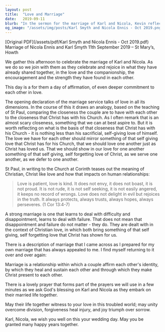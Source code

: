 ```yaml
---
layout: post
title:  "Love and Marriage"
date:   2019-09-11
blurb: "In the sermon for the marriage of Karl and Nicola, Kevin reflects on the nature of Christian love as it applies to marriage. He draws from St. Paul's teachings, emphasizing patience, kindness, and selflessness as the foundation of a strong marriage. The sermon encourages the couple to mirror Christ's sacrificial love and to make Christ present in their relationship, fostering unity, forgiveness, and joy."
og_image: "/assets/img/posts/Karl Smyth and Nicola Ennis - Oct 2019.png"
---
```

[Original PDF](/assets/pdf/Karl Smyth and Nicola Ennis - Oct 2019.pdf)    
Marriage of Nicola Ennis and Karl Smyth 11th September 2019 – St Mary’s, Howth

We gather this afternoon to celebrate the marriage of Karl and Nicola. As we do so we join with them as they celebrate and rejoice in what they have already shared together, in the love and the companionship, the encouragement and the strength they have found in each other.

This day is a for them a day of affirmation, of even deeper commitment to each other in love.

The opening declaration of the marriage service talks of love in all its dimensions. In the course of this it draws an analogy, based on the teaching of St Paul, comparing the closeness the couple are to have with each other to the closeness that Christ has with his Church. As I often remark that is an almost scary closeness, something that we can at best aspire to. But it is worth reflecting on what is the basis of that closeness that Christ has with his Church - it is nothing less than his sacrificial, self-giving love of himself. The love we have for each other should mirror something of that self giving love that Christ has for his Church, that we should love one another just as Christ has loved us. That we should show in our love for one another something of that self giving, self forgetting love of Christ, as we serve one another, as we defer to one another.

St Paul, in writing to the Church at Corinth teases out the meaning of Christian, Christ like love and how that impacts on human relationships:

> Love is patient, love is kind. It does not envy, it does not boast, it is not proud. It is not rude, it is not self seeking, it is not easily angered, it keeps no record of wrongs. Love does not delight in evil but rejoices in the truth. It always protects, always trusts, always hopes, always perseveres. (1 Cor 13:4-7)

A strong marriage is one that learns to deal with difficulty and disappointment, learns to deal with failure. That does not mean that disappointment and failure do not matter - they do. They are dealt with in the context of Christian love, in which both bring something of that self giving, self forgetting love that Christ has shown for us.

There is a description of marriage that I came across as I prepared for my own marriage that has always appealed to me. I find myself returning to it over and over again:

Marriage is a relationship within which a couple affirm each other's identity, by which they heal and sustain each other and through which they make Christ present to each other.

There is a lovely prayer that forms part of the prayers we will use in a few minutes as we ask God's blessing on Karl and Nicola as they embark on their married life together.

May their life together witness to your love in this troubled world; may unity overcome division, forgiveness heal injury, and joy triumph over sorrow.

Karl, Nicola, we wish you well on this your wedding day. May you be granted many happy years together.
